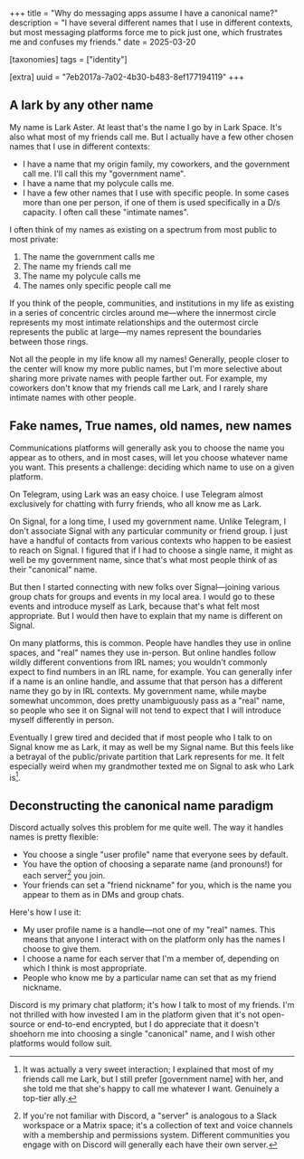 +++
title = "Why do messaging apps assume I have a canonical name?"
description = "I have several different names that I use in different contexts, but most messaging platforms force me to pick just one, which frustrates me and confuses my friends."
date = 2025-03-20

[taxonomies]
tags = ["identity"]

[extra]
uuid = "7eb2017a-7a02-4b30-b483-8ef177194119"
+++

## A lark by any other name

My name is Lark Aster. At least that's the name I go by in Lark Space. It's also
what most of my friends call me. But I actually have a few other chosen names
that I use in different contexts:

- I have a name that my origin family, my coworkers, and the government call me.
  I'll call this my "government name".
- I have a name that my polycule calls me.
- I have a few other names that I use with specific people. In some cases more
  than one per person, if one of them is used specifically in a D/s capacity. I
  often call these "intimate names".

I often think of my names as existing on a spectrum from most public to most
private:

1. The name the government calls me
2. The name my friends call me
3. The name my polycule calls me
4. The names only specific people call me

If you think of the people, communities, and institutions in my life as existing
in a series of concentric circles around me—where the innermost circle
represents my most intimate relationships and the outermost circle represents
the public at large—my names represent the boundaries between those rings.

Not all the people in my life know all my names! Generally, people closer to the
center will know my more public names, but I'm more selective about sharing more
private names with people farther out. For example, my coworkers don't know that
my friends call me Lark, and I rarely share intimate names with other people.

## Fake names, True names, old names, new names

Communications platforms will generally ask you to choose the name you appear as
to others, and in most cases, will let you choose whatever name you want. This
presents a challenge: deciding which name to use on a given platform.

On Telegram, using Lark was an easy choice. I use Telegram almost exclusively
for chatting with furry friends, who all know me as Lark.

On Signal, for a long time, I used my government name. Unlike Telegram, I don't
associate Signal with any particular community or friend group. I just have a
handful of contacts from various contexts who happen to be easiest to reach on
Signal. I figured that if I had to choose a single name, it might as well be my
government name, since that's what most people think of as their "canonical"
name.

But then I started connecting with new folks over Signal—joining various group
chats for groups and events in my local area. I would go to these events and
introduce myself as Lark, because that's what felt most appropriate. But I would
then have to explain that my name is different on Signal.

On many platforms, this is common. People have handles they use in online
spaces, and "real" names they use in-person. But online handles follow wildly
different conventions from IRL names; you wouldn't commonly expect to find
numbers in an IRL name, for example. You can generally infer if a name is an
online handle, and assume that that person has a different name they go by in
IRL contexts. My government name, while maybe somewhat uncommon, does pretty
unambiguously pass as a "real" name, so people who see it on Signal will not
tend to expect that I will introduce myself differently in person.

Eventually I grew tired and decided that if most people who I talk to on Signal
know me as Lark, it may as well be my Signal name. But this feels like a
betrayal of the public/private partition that Lark represents for me. It felt
especially weird when my grandmother texted me on Signal to ask who Lark is[^1].

## Deconstructing the canonical name paradigm

Discord actually solves this problem for me quite well. The way it handles names
is pretty flexible:

- You choose a single "user profile" name that everyone sees by default.
- You have the option of choosing a separate name (and pronouns!) for each
  server[^2] you join.
- Your friends can set a "friend nickname" for you, which is the name you appear
  to them as in DMs and group chats.

Here's how I use it:

- My user profile name is a handle—not one of my "real" names. This means that
  anyone I interact with on the platform only has the names I choose to give
  them.
- I choose a name for each server that I'm a member of, depending on which I
  think is most appropriate.
- People who know me by a particular name can set that as my friend nickname.

Discord is my primary chat platform; it's how I talk to most of my friends. I'm
not thrilled with how invested I am in the platform given that it's not
open-source or end-to-end encrypted, but I do appreciate that it doesn't
shoehorn me into choosing a single "canonical" name, and I wish other platforms
would follow suit.

[^1]: It was actually a very sweet interaction; I explained that most of my
    friends call me Lark, but I still prefer [government name] with her, and she
    told me that she's happy to call me whatever I want. Genuinely a top-tier
    ally.
[^2]: If you're not familiar with Discord, a "server" is analogous to a Slack
    workspace or a Matrix space; it's a collection of text and voice channels
    with a membership and permissions system. Different communities you engage
    with on Discord will generally each have their own server.
